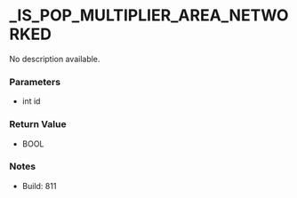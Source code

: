 # _IS_POP_MULTIPLIER_AREA_NETWORKED

No description available.

### Parameters
* int id

### Return Value
* BOOL

### Notes
* Build: 811

